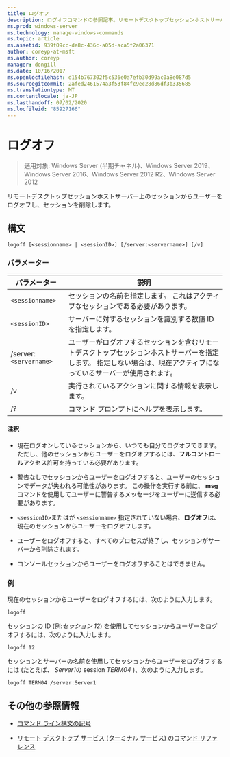 ```yaml
---
title: ログオフ
description: ログオフコマンドの参照記事。リモートデスクトップセッションホストサーバー上のセッションからユーザーをログオフし、セッションを削除します。
ms.prod: windows-server
ms.technology: manage-windows-commands
ms.topic: article
ms.assetid: 939f09cc-de8c-436c-a05d-aca5f2a06371
author: coreyp-at-msft
ms.author: coreyp
manager: dongill
ms.date: 10/16/2017
ms.openlocfilehash: d154b767302f5c536e0a7efb30d99ac0a8e087d5
ms.sourcegitcommit: 2afed2461574a3f53f84fc9ec28d86df3b335685
ms.translationtype: MT
ms.contentlocale: ja-JP
ms.lasthandoff: 07/02/2020
ms.locfileid: "85927166"
---
```

# <a name="logoff"></a>ログオフ

> 適用対象: Windows Server (半期チャネル)、Windows Server 2019、Windows Server 2016、Windows Server 2012 R2、Windows Server 2012

リモートデスクトップセッションホストサーバー上のセッションからユーザーをログオフし、セッションを削除します。

## <a name="syntax"></a>構文
```
logoff [<sessionname> | <sessionID>] [/server:<servername>] [/v]
```

### <a name="parameters"></a>パラメーター

| パラメーター | 説明 |
| --------- | ----------- |
| `<sessionname>` | セッションの名前を指定します。 これはアクティブなセッションである必要があります。|
| `<sessionID>` | サーバーに対するセッションを識別する数値 ID を指定します。 |
| /server:`<servername>` | ユーザーがログオフするセッションを含むリモートデスクトップセッションホストサーバーを指定します。 指定しない場合は、現在アクティブになっているサーバーが使用されます。 |
| /v | 実行されているアクションに関する情報を表示します。 |
| /? | コマンド プロンプトにヘルプを表示します。 |

#### <a name="remarks"></a>注釈

- 現在ログオンしているセッションから、いつでも自分でログオフできます。 ただし、他のセッションからユーザーをログオフするには、**フルコントロール**アクセス許可を持っている必要があります。

- 警告なしでセッションからユーザーをログオフすると、ユーザーのセッションでデータが失われる可能性があります。 この操作を実行する前に、 **msg**コマンドを使用してユーザーに警告するメッセージをユーザーに送信する必要があります。

- `<sessionID>`またはが `<sessionname>` 指定されていない場合、**ログオフ**は、現在のセッションからユーザーをログオフします。

- ユーザーをログオフすると、すべてのプロセスが終了し、セッションがサーバーから削除されます。

- コンソールセッションからユーザーをログオフすることはできません。

### <a name="examples"></a>例

現在のセッションからユーザーをログオフするには、次のように入力します。

```
logoff
```

セッションの ID (例:*セッション 12*) を使用してセッションからユーザーをログオフするには、次のように入力します。

```
logoff 12
```

セッションとサーバーの名前を使用してセッションからユーザーをログオフするには (たとえば、 *Server1*の session *TERM04* )、次のように入力します。

```
logoff TERM04 /server:Server1
```

## <a name="additional-references"></a>その他の参照情報

- [コマンド ライン構文の記号](command-line-syntax-key.md)

- [リモート デスクトップ サービス (ターミナル サービス) のコマンド リファレンス](remote-desktop-services-terminal-services-command-reference.md)
